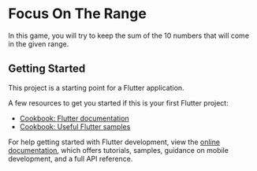 # Focus On The Range

In this game, you will try to keep the sum of the 10 numbers that will come in the given range.

## Getting Started

This project is a starting point for a Flutter application.

A few resources to get you started if this is your first Flutter project:

- [Cookbook: Flutter documentation](https://docs.flutter.dev/)
- [Cookbook: Useful Flutter samples](https://docs.flutter.dev/cookbook)

For help getting started with Flutter development, view the
[online documentation](https://docs.flutter.dev/), which offers tutorials,
samples, guidance on mobile development, and a full API reference.
